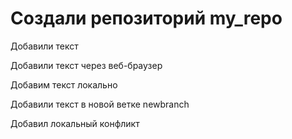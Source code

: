 # Создали репозиторий my_repo 

Добавили текст

Добавили текст через веб-браузер

Добавим текст локально

Добавили текст в новой ветке newbranch


Добавил локальный конфликт

